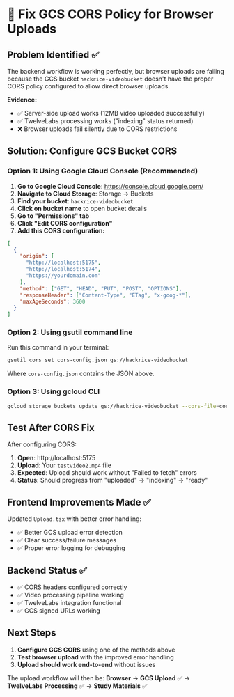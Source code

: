 # 🔧 Fix GCS CORS Policy for Browser Uploads

## Problem Identified ✅

The backend workflow is working perfectly, but browser uploads are failing because the GCS bucket `hackrice-videobucket` doesn't have the proper CORS policy configured to allow direct browser uploads.

**Evidence:**

- ✅ Server-side upload works (12MB video uploaded successfully)
- ✅ TwelveLabs processing works ("indexing" status returned)
- ❌ Browser uploads fail silently due to CORS restrictions

## Solution: Configure GCS Bucket CORS

### Option 1: Using Google Cloud Console (Recommended)

1. **Go to Google Cloud Console**: https://console.cloud.google.com/
2. **Navigate to Cloud Storage**: Storage → Buckets
3. **Find your bucket**: `hackrice-videobucket`
4. **Click on bucket name** to open bucket details
5. **Go to "Permissions" tab**
6. **Click "Edit CORS configuration"**
7. **Add this CORS configuration:**

```json
[
  {
    "origin": [
      "http://localhost:5175",
      "http://localhost:5174",
      "https://yourdomain.com"
    ],
    "method": ["GET", "HEAD", "PUT", "POST", "OPTIONS"],
    "responseHeader": ["Content-Type", "ETag", "x-goog-*"],
    "maxAgeSeconds": 3600
  }
]
```

### Option 2: Using gsutil command line

Run this command in your terminal:

```bash
gsutil cors set cors-config.json gs://hackrice-videobucket
```

Where `cors-config.json` contains the JSON above.

### Option 3: Using gcloud CLI

```bash
gcloud storage buckets update gs://hackrice-videobucket --cors-file=cors-config.json
```

## Test After CORS Fix

After configuring CORS:

1. **Open**: http://localhost:5175
2. **Upload**: Your `testvideo2.mp4` file
3. **Expected**: Upload should work without "Failed to fetch" errors
4. **Status**: Should progress from "uploaded" → "indexing" → "ready"

## Frontend Improvements Made ✅

Updated `Upload.tsx` with better error handling:

- ✅ Better GCS upload error detection
- ✅ Clear success/failure messages
- ✅ Proper error logging for debugging

## Backend Status ✅

- ✅ CORS headers configured correctly
- ✅ Video processing pipeline working
- ✅ TwelveLabs integration functional
- ✅ GCS signed URLs working

## Next Steps

1. **Configure GCS CORS** using one of the methods above
2. **Test browser upload** with the improved error handling
3. **Upload should work end-to-end** without issues

The upload workflow will then be:
**Browser** → **GCS Upload** ✅ → **TwelveLabs Processing** ✅ → **Study Materials** ✅
